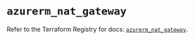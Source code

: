 # `azurerm_nat_gateway`

Refer to the Terraform Registry for docs: [`azurerm_nat_gateway`](https://registry.terraform.io/providers/hashicorp/azurerm/4.35.0/docs/resources/nat_gateway).
